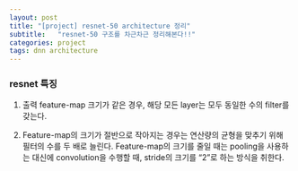 ```yaml
---
layout: post
title: "[project] resnet-50 architecture 정리"
subtitle:   "resnet-50 구조를 차근차근 정리해본다!!"
categories: project
tags: dnn architecture
---
```


### resnet 특징
1.  출력 feature-map 크기가 같은 경우, 해당 모든 layer는 모두 동일한 수의 filter를 갖는다.

2.  Feature-map의 크기가 절반으로 작아지는 경우는 연산량의 균형을 맞추기 위해 필터의 수를 두 배로 늘린다. Feature-map의 크기를 줄일 때는 pooling을 사용하는 대신에 convolution을 수행할 때, stride의 크기를 “2”로 하는 방식을 취한다.


